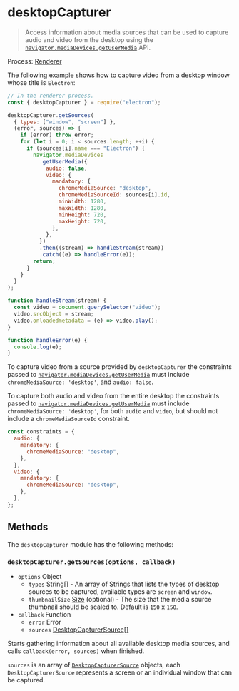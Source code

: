 # desktopCapturer

> Access information about media sources that can be used to capture audio and
> video from the desktop using the [`navigator.mediaDevices.getUserMedia`] API.

Process: [Renderer](../glossary.md#renderer-process)

The following example shows how to capture video from a desktop window whose
title is `Electron`:

```javascript
// In the renderer process.
const { desktopCapturer } = require("electron");

desktopCapturer.getSources(
  { types: ["window", "screen"] },
  (error, sources) => {
    if (error) throw error;
    for (let i = 0; i < sources.length; ++i) {
      if (sources[i].name === "Electron") {
        navigator.mediaDevices
          .getUserMedia({
            audio: false,
            video: {
              mandatory: {
                chromeMediaSource: "desktop",
                chromeMediaSourceId: sources[i].id,
                minWidth: 1280,
                maxWidth: 1280,
                minHeight: 720,
                maxHeight: 720,
              },
            },
          })
          .then((stream) => handleStream(stream))
          .catch((e) => handleError(e));
        return;
      }
    }
  }
);

function handleStream(stream) {
  const video = document.querySelector("video");
  video.srcObject = stream;
  video.onloadedmetadata = (e) => video.play();
}

function handleError(e) {
  console.log(e);
}
```

To capture video from a source provided by `desktopCapturer` the constraints
passed to [`navigator.mediaDevices.getUserMedia`] must include
`chromeMediaSource: 'desktop'`, and `audio: false`.

To capture both audio and video from the entire desktop the constraints passed
to [`navigator.mediaDevices.getUserMedia`] must include `chromeMediaSource: 'desktop'`,
for both `audio` and `video`, but should not include a `chromeMediaSourceId` constraint.

```javascript
const constraints = {
  audio: {
    mandatory: {
      chromeMediaSource: "desktop",
    },
  },
  video: {
    mandatory: {
      chromeMediaSource: "desktop",
    },
  },
};
```

## Methods

The `desktopCapturer` module has the following methods:

### `desktopCapturer.getSources(options, callback)`

- `options` Object
  - `types` String[] - An array of Strings that lists the types of desktop sources
    to be captured, available types are `screen` and `window`.
  - `thumbnailSize` [Size](structures/size.md) (optional) - The size that the media source thumbnail
    should be scaled to. Default is `150` x `150`.
- `callback` Function
  - `error` Error
  - `sources` [DesktopCapturerSource[]](structures/desktop-capturer-source.md)

Starts gathering information about all available desktop media sources,
and calls `callback(error, sources)` when finished.

`sources` is an array of [`DesktopCapturerSource`](structures/desktop-capturer-source.md)
objects, each `DesktopCapturerSource` represents a screen or an individual window that can be
captured.

[`navigator.mediadevices.getusermedia`]: https://developer.mozilla.org/en/docs/Web/API/MediaDevices/getUserMedia
